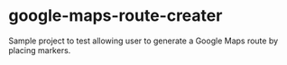 # google-maps-route-creater
Sample project to test allowing user to generate a Google Maps route by placing markers.
